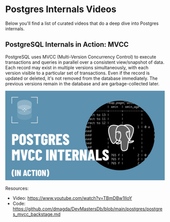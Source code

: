 # Postgres Internals Videos

Below you'll find a list of curated videos that do a deep dive into Postgres internals.

## PostgreSQL Internals in Action: MVCC

PostgreSQL uses MVCC (Multi-Version Concurrency Control) to execute transactions and queries in parallel over a consistent view/snapshot of data. Each record may exist in multiple versions simultaneously, with each version visible to a particular set of transactions. Even if the record is updated or deleted, it's not removed from the database immediately. The previous versions remain in the database and are garbage-collected later.

[![@DevMastersDB](https://github.com/dmagda/just-use-postgres-book/blob/main/images/postgres_mvcc_internals.png)](https://www.youtube.com/watch?v=TBmDBw1IIoY)

Resources:

* Video: https://www.youtube.com/watch?v=TBmDBw1IIoY
* Code: https://github.com/dmagda/DevMastersDb/blob/main/postgres/postgres_mvcc_backstage.md
